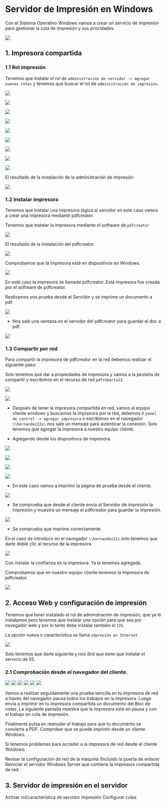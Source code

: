 # Servidor de Impresión en Windows

Con el Sistema Operativo Windows vamos a crear un servicio de impresión para gestionar la cola de impresión y sus prioridades.

![](img/000.png)

## 1. Impresora compartida

### 1.1 Rol impresión

Tenemos que instalar el rol de `administración de servidor -> agregar nuevos roles` y tenemos que buscar el rol de `administración de impresión`.

![](img/002.png)

![](img/003.png)

![](img/004.png)

![](img/008.png)

![](img/009.png)

![](img/010.png)

![](img/011.png)

![](img/012.png)

![](img/013.png)

El resultado de la instalación de la administración de impresión

![](img/014.png)



### 1.2 Instalar impresora

Tenemos que instalar una impresora lógica al servidor en este caso vamos a crear una impresora mediante pdfcreator.

Tenemos que instalar la impresora mediante el software de `pdfcreator`

![](img/001.png)

El resultado de la instalación del pdfcreator.

![](img/016.png)


Comprobamos que la impresora está en dispositivos en Windows.

![](img/018.png)

En esté caso la impresora se llamada pdfcreator. Está impresora fue creada por el software de pdfcreator.

Realizamos una prueba desde el Servidor y se imprime un documento a pdf.

![](img/020.png)

- Nos sale una ventana  en el servidor del pdfcreator para guardar el doc a pdf.

![](img/021.png)



### 1.3 Compartir por red

Para compartir la impresora de pdfcreator en la red debemos realizar el siguiente paso:

Solo tenemos que dar a propiedades de impresora y vamos a la pestaña de compartir y escribimos en el recurso de red `pdfroberto22`.

![](img/018.png)

![](img/019.png)

- Después de tener la impresora compartida en red, vamos al equipo cliente windows y buscamos la impresora por la red, debemos ir `panel de control -> agregar impresora` o escribimos en el navegador `\\hernandez22s\` nos sale un mensaje para autenticar la conexión. Solo tenemos que agregar la impresora a nuestro equipo cliente.

- Agregando desde los dispositivos de impresora.

![](img/027.png)

![](img/028.png)

![](img/029.png)

![](img/030.png)

- En este caso vamos a imprimir la página de prueba desde el cliente.

![](img/031.png)

- Se comprueba que desde el cliente envía al Servidor de impresión la impresión y muestra un mensaje el pdfcreator para guardar la impresión.

![](img/032.png)

- Se comprueba que imprime correctamente.

En el caso de introducir en el navegador `\\hernandez22s` solo tenemos que darle doble clic al recurso de la impresora.

![](img/022.png)

Con instalar la confianza en la impresora. Ya la tenemos agregada.

Comprobamos que en nuestro equipo cliente tenemos la impresora de pdfcreator.

![](img/033.png)


## 2. Acceso Web y configuración de impresión

Tenemos que tener instalado el rol de adminstración de impresión, que ya lo instalamos pero tenemos que instalar una opción para que sea por navegador web y por lo tanto debe instalar también el `IIS`.

La opción nueva o caracteristica se llama `impresión en Internet`

![](img/015.png)

Solo tenemos que darle siguiente y nos dirá que tiene que instalar el servicio de IIS.


### 2.1 Comprobación desde el navegador del cliente.

![](img/034.png)
![](img/035.png)
![](img/036.png)
![](img/037.png)
![](img/038.png)
![](img/039.png)



Vamos a realizar seguidamente una prueba sencilla en tu impresora de red a través del navegador pausa todos los trabajos en la impresora. Luego envía a imprimir en tu impresora compartida un documento del Bloc de notas. La siguiente pantalla muestra que la impresora esta en pausa y con el trabajo en cola de impresión.


Finalmente pulsa en reanudar el trabajo para que tu documento se convierta a PDF. Comprobar que se puede imprimir desde un cliente Windows.

Si tenemos problemas para acceder a la impresora de red desde el cliente Windows:

Revisar la configuración de red de la máquina (Incluido la puerta de enlace)
Reiniciar el servidor Windows Server que contiene la impresora compartida de red.
## 3. Servidor de impresión en el servidor

Activar rol/característica de servidor impresión
Configurar colas

